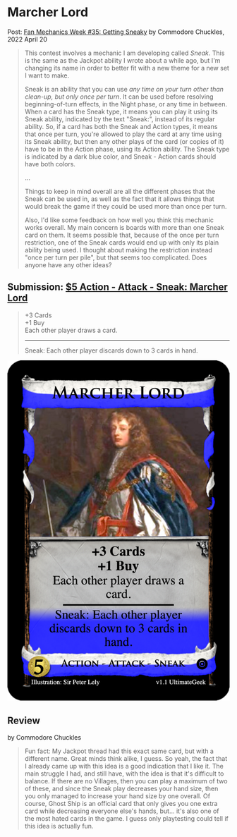 # Marcher Lord
Post: [Fan Mechanics Week #35: Getting Sneaky](http://forum.dominionstrategy.com/index.php?topic=21187.0)
by Commodore Chuckles, 2022 April 20

> This contest involves a mechanic I am developing called *Sneak*. This is the same as the Jackpot ability I wrote about a while ago, but I'm changing its name in order to better fit with a new theme for a new set I want to make.
>
> Sneak is an ability that you can use *any time on your turn other than clean-up, but only once per turn*. It can be used before resolving beginning-of-turn effects, in the Night phase, or any time in between. When a card has the Sneak type, it means you can play it using its Sneak ability, indicated by the text "Sneak:", instead of its regular ability. So, if a card has both the Sneak and Action types, it means that once per turn, you're allowed to play the card at any time using its Sneak ability, but then any other plays of the card (or copies of it) have to be in the Action phase, using its Action ability. The Sneak type is indicated by a dark blue color, and Sneak - Action cards should have both colors.
>
> ...
>
> Things to keep in mind overall are all the different phases that the Sneak can be used in, as well as the fact that it allows things that would break the game if they could be used more than once per turn.
>
> Also, I'd like some feedback on how well you think this mechanic works overall. My main concern is boards with more than one Sneak card on them. It seems possible that, because of the once per turn restriction, one of the Sneak cards would end up with only its plain ability being used. I thought about making the restriction instead "once per turn per pile", but that seems too complicated. Does anyone have any other ideas?

## Submission: [$5 Action - Attack - Sneak: Marcher Lord](https://shardofhonor.github.io/dominion-card-generator/?title=Marcher%20Lord&description=%2B3%20Cards%0A%2B1%20Buy%0AEach%20other%20player%20draws%20a%20card.%0A-%0ASneak%3A%20Each%20other%20player%20discards%20down%20to%203%20cards%20in%20hand.&type=Action%20-%20Attack%20-%20Sneak&credit=Illustration%3A%20Sir%20Peter%20Lely&creator=v1.1%20UltimateGeek&price=%245&preview=&type2=&color2split=19&boldkeys=&picture-x=-0.79&picture-y=0.74&picture-zoom=1.2&picture=https%3A%2F%2Fupload.wikimedia.org%2Fwikipedia%2Fcommons%2F2%2F28%2FPeter_Lely_Charles_Stewart_3rd_Duke_of_Richmond.jpg&expansion=https%3A%2F%2Fcdn4.iconfinder.com%2Fdata%2Ficons%2Fionicons%2F512%2Ficon-disc-512.png&custom-icon=&c0.0=0.25&c0.1=0.25&c0.2=10&color1=1&size=0)

> +3 Cards <br>
> +1 Buy <br>
> Each other player draws a card.
> ____
>
> Sneak: Each other player discards down to 3 cards in hand.

![](action-marcher-lord.png)

## Review
by Commodore Chuckles

> Fun fact: My Jackpot thread had this exact same card, but with a different name. Great minds think alike, I guess. So yeah, the fact that I already came up with this idea is a good indication that I like it. The main struggle I had, and still have, with the idea is that it's difficult to balance. If there are no Villages, then you can play a maximum of two of these, and since the Sneak play decreases your hand size, then you only managed to increase your hand size by one overall. Of course, Ghost Ship is an official card that only gives you one extra card while decreasing everyone else's hands, but... it's also one of the most hated cards in the game. I guess only playtesting could tell if this idea is actually fun.
